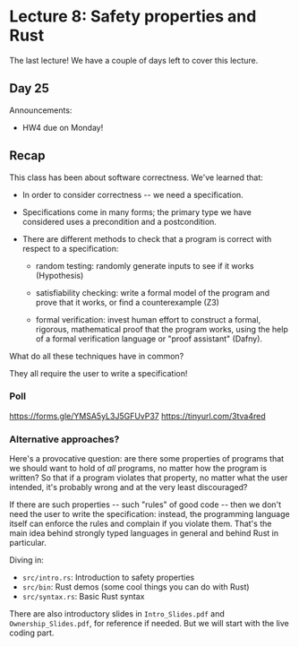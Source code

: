 # Lecture 8: Safety properties and Rust

The last lecture!
We have a couple of days left to cover
this lecture.

## Day 25

Announcements:

- HW4 due on Monday!

## Recap

This class has been about software correctness. We've learned
that:

- In order to consider correctness -- we need a specification.

- Specifications come in many forms; the primary type we have
  considered uses a precondition and a postcondition.

- There are different methods to check that a program
  is correct with respect to a specification:

  + random testing:
    randomly generate inputs to see if it works (Hypothesis)

  + satisfiability checking:
    write a formal model of the program and prove that it works,
    or find a counterexample (Z3)

  + formal verification:
    invest human effort to construct a formal, rigorous, mathematical
    proof that the program works, using the help of a
    formal verification language or "proof assistant" (Dafny).

What do all these techniques have in common?

They all require the user to write a specification!

### Poll

https://forms.gle/YMSA5yL3J5GFUvP37
https://tinyurl.com/3tva4red

### Alternative approaches?

Here's a provocative question: are there some properties of programs
that we should want to hold of *all* programs, no matter how the
program is written? So that if a program violates that property,
no matter what the user intended, it's probably wrong and at the
very least discouraged?

If there are such properties -- such "rules" of good code --
then we don't need the user to
write the specification: instead, the programming language itself
can enforce the rules and complain if you violate them.
That's the main idea behind strongly typed languages in general
and behind Rust in particular.

Diving in:
- `src/intro.rs`: Introduction to safety properties
- `src/bin`: Rust demos (some cool things you can do with Rust)
- `src/syntax.rs`: Basic Rust syntax

There are also introductory slides in
`Intro_Slides.pdf` and `Ownership_Slides.pdf`,
for reference if needed.
But we will start with the live coding part.
